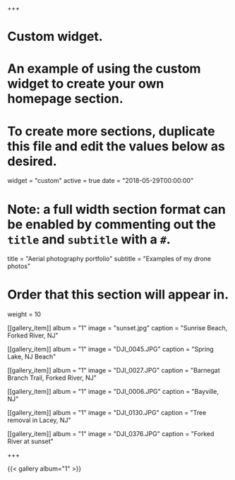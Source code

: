 +++
# Custom widget.
# An example of using the custom widget to create your own homepage section.
# To create more sections, duplicate this file and edit the values below as desired.
widget = "custom"
active = true
date = "2018-05-29T00:00:00"

# Note: a full width section format can be enabled by commenting out the `title` and `subtitle` with a `#`.
title = "Aerial photography portfolio"
subtitle = "Examples of my drone photos"

# Order that this section will appear in.
weight = 10

[[gallery_item]]
album = "1"
image = "sunset.jpg"
caption = "Sunrise Beach, Forked River, NJ"

[[gallery_item]]
album = "1"
image = "DJI_0045.JPG"
caption = "Spring Lake, NJ Beach"

[[gallery_item]]
album = "1"
image = "DJI_0027.JPG"
caption = "Barnegat Branch Trail, Forked River, NJ"

[[gallery_item]]
album = "1"
image = "DJI_0006.JPG"
caption = "Bayville, NJ"

[[gallery_item]]
album = "1"
image = "DJI_0130.JPG"
caption = "Tree removal in Lacey, NJ"

[[gallery_item]]
album = "1"
image = "DJI_0376.JPG"
caption = "Forked River at sunset"

+++

{{< gallery album="1" >}}